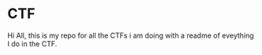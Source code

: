 # CTF

Hi All, this is my repo for all the CTFs i am doing with a readme of eveything I do in the CTF.
